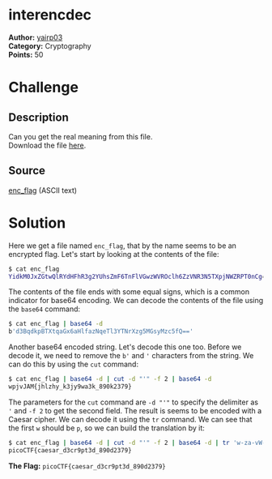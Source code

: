 # interencdec

**Author:** [yairp03](https://github.com/yairp03)  
**Category:** Cryptography  
**Points:** 50

# Challenge

## Description

Can you get the real meaning from this file.  
Download the file [here](./enc_flag).

## Source

[enc_flag](./enc_flag) (ASCII text)

# Solution

Here we get a file named `enc_flag`, that by the name seems to be an encrypted flag. Let's start by looking at the contents of the file:

```bash
$ cat enc_flag
YidkM0JxZGtwQlRYdHFhR3g2YUhsZmF6TnFlVGwzWVROclh6ZzVNR3N5TXpjNWZRPT0nCg==
```

The contents of the file ends with some equal signs, which is a common indicator for base64 encoding. We can decode the contents of the file using the `base64` command:

```bash
$ cat enc_flag | base64 -d
b'd3BqdkpBTXtqaGx6aHlfazNqeTl3YTNrXzg5MGsyMzc5fQ=='
```

Another base64 encoded string. Let's decode this one too. Before we decode it, we need to remove the `b'` and `'` characters from the string. We can do this by using the `cut` command:

```bash
$ cat enc_flag | base64 -d | cut -d "'" -f 2 | base64 -d
wpjvJAM{jhlzhy_k3jy9wa3k_890k2379}
```

The parameters for the `cut` command are `-d "'"` to specify the delimiter as `'` and `-f 2` to get the second field. The result is seems to be encoded with a Caesar cipher. We can decode it using the `tr` command. We can see that the first `w` should be `p`, so we can build the translation by it:

```bash
$ cat enc_flag | base64 -d | cut -d "'" -f 2 | base64 -d | tr 'w-za-vW-ZA-V' 'p-za-oP-ZA-O'
picoCTF{caesar_d3cr9pt3d_890d2379}
```

**The Flag:** `picoCTF{caesar_d3cr9pt3d_890d2379}`
